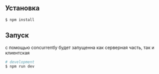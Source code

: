 ## Установка

```bash
$ npm install
```

## Запуск
с помощью concurrently будет запущенна как серверная часть, так и клиентская
```bash
# development
$ npm run dev